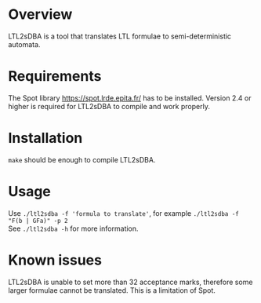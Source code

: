 Overview
========

LTL2sDBA is a tool that translates LTL formulae to semi-deterministic automata.

Requirements
============

The Spot library <https://spot.lrde.epita.fr/> has to be installed. Version 2.4 or higher is required for LTL2sDBA to compile and work properly.

Installation
============
`make` should be enough to compile LTL2sDBA.

Usage
=====
Use `./ltl2sdba -f 'formula to translate'`, for example `./ltl2sdba -f "F(b | GFa)" -p 2`  
See `./ltl2sdba -h` for more information.

Known issues
==========

LTL2sDBA is unable to set more than 32 acceptance marks, therefore some larger formulae cannot be translated. This is a limitation of Spot.
